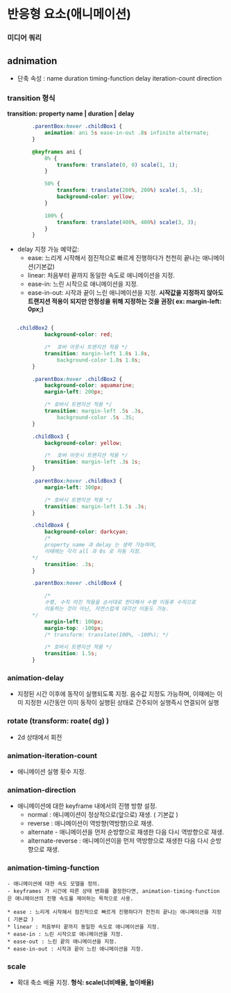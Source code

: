 # 반응형 요소(애니메이션)


### 미디어 쿼리



## adnimation
- 단축 속성 : name   duration   timing-function   delay   iteration-count   direction

### transition 형식
**transition: property name | duration | delay**
```css
        .parentBox:hover .childBox1 {
            animation: ani 5s ease-in-out .8s infinite alternate;
        }

        @keyframes ani {
            0% {
                transform: translate(0, 0) scale(1, 1);
            }

            50% {
                transform: translate(200%, 200%) scale(.5, .5);
                background-color: yellow;
            }

            100% {
                transform: translate(400%, 400%) scale(3, 3);
            }
        }
```
- delay 지정 가능 예약값:
  * ease: 느리게 시작해서 점진적으로 빠르게 진행하다가 천천히 끝나는 애니메이션(기본값)
  * linear: 처음부터 끝까지 동일한 속도로 애니메이션을 지정.
  * ease-in: 느린 시작으로 애니메이션을 지정.
  * ease-in-out: 시작과 끝이 느린 애니메이션을 지정.
**시작값을 지정하지 않아도 트랜지션 적용이 되지만 안정성을 위해 지정하는 것을 권장( ex: margin-left: 0px;)**
```css

   .childBox2 {
            background-color: red;

            /*  호버 아웃시 트랜지션 적용 */
            transition: margin-left 1.8s 1.8s,
                background-color 1.8s 1.8s;
        }

        .parentBox:hover .childBox2 {
            background-color: aquamarine;
            margin-left: 200px;

            /* 호버시 트랜지션 적용 */
            transition: margin-left .5s .3s,
                background-color .5s .3S;
        }

        .childBox3 {
            background-color: yellow;

            /*  호버 아웃시 트랜지션 적용 */
            transition: margin-left .3s 1s;
        }

        .parentBox:hover .childBox3 {
            margin-left: 300px;

            /* 호버시 트랜지션 적용 */
            transition: margin-left 1.5s .3s;
        }

        .childBox4 {
            background-color: darkcyan;
            /* 
            property name 과 delay 는 생략 가능하며,
            이때에는 각각 all 과 0s 로 자동 지정.
        */
            transition: .3s;
        }

        .parentBox:hover .childBox4 {

            /* 
            수평, 수직 마진 적용을 순서대로 한다해서 수평 이동후 수직으로
            이동하는 것이 아닌, 자연스럽게 대각선 이동도 가능.
        */
            margin-left: 100px;
            margin-top: -100px;
            /* transform: translate(100%, -100%); */

            /* 호버시 트랜지션 적용 */
            transition: 1.5s;
        }
```
### animation-delay
- 지정된 시간 이후에 동작이 실행되도록 지정. 음수값 지정도 가능하며, 이때에는 이미 지정한 시간동안 이미 동작이 실행된 상태로 간주되어 실행즉시 연결되어 실행

### rotate (transform: roate( dg) )
- 2d 상태에서 회전

### animation-iteration-count
- 애니메이션 실행 횟수 지정.

### animation-direction
- 애니메이션에 대한 keyframe 내에서의 진행 방향 설정.
    * normal : 애니메이션이 정상적으로(앞으로) 재생. ( 기본값 )
    * reverse : 애니메이션이 역방향(역방향)으로 재생.
    * alternate - 애니메이션을 먼저 순방향으로 재생한 다음 다시 역방향으로 재생.
    * alternate-reverse : 애니메이션이을 먼저 역방향으로 재생한 다음 다시 순방향으로 재생.
### animation-timing-function
    - 애니메이션에 대한 속도 모델을 정의.
    - keyframes 가 시간에 따른 상태 변화를 결정한다면, animation-timing-function 은 애니메이션의 진행 속도를 제어하는 목적으로 사용.
    
    * ease : 느리게 시작해서 점진적으로 빠르게 진행하다가 천천히 끝나는 애니메이션을 지정 ( 기본값 )
    * linear : 처음부터 끝까지 동일한 속도로 애니메이션을 지정.
    * ease-in : 느린 시작으로 애니메이션을 지정.
    * ease-out : 느린 끝의 애니메이션을 지정.
    * ease-in-out : 시작과 끝이 느린 애니메이션을 지정.

### scale
- 확대 축소 배율 지정.
  **형식: scale(너비배율, 높이배율)**

